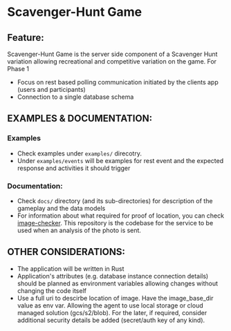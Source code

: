 # Scavenger-Hunt Game

## Feature:

Scavenger-Hunt Game is the server side component of a Scavenger Hunt variation allowing recreational and competitive variation on the game.
For Phase 1
- Focus on rest based polling communication initiated by the clients app (users and participants)
- Connection to a single database schema


## EXAMPLES & DOCUMENTATION:

### Examples

- Check examples under `examples/` direcotry.
- Under `examples/events` will be examples for rest event and the expected response and activities it should trigger

### Documentation:

- Check `docs/` directory (and its sub-directories) for description of the gameplay and the data models
- For information about what required for proof of location, you can check [image-checker](https://github.com/ortaieb/image-checker). This repository
  is the codebase for the service to be used when an analysis of the photo is sent.

## OTHER CONSIDERATIONS:

- The application will be written in Rust
- Application's attributes (e.g. database instance connection details) should be planned as environment variables allowing changes without changing the code itself
- Use a full uri to descirbe location of image. Have the image_base_dir value as env var. Allowing the agent to use local
  storage or cloud managed solution (gcs/s2/blob). For the later, if required, consider additional security details be added (secret/auth key of any kind).
